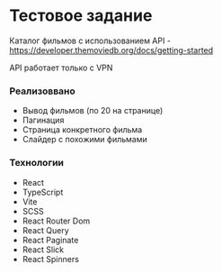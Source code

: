 
# Тестовое задание

Каталог фильмов с использованием API - https://developer.themoviedb.org/docs/getting-started 

API работает только с VPN
### Реализоввано 
- Вывод фильмов (по 20 на странице)
- Пагинация
- Страница конкретного фильма
- Слайдер с похожими фильмами 

### Технологии
- React
- TypeScript
- Vite
- SCSS
- React Router Dom
- React Query
- React Paginate
- React Slick
- React Spinners
